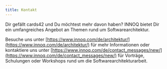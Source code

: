 ```yaml
---
title: Kontakt
---
```

Dir gefällt cards42 und Du möchtest mehr davon haben? INNOQ bietet Dir ein umfangreiches Angebot an Themen rund um Softwarearchitektur.

Besuche uns unter [https://www.innoq.com/de/architektur/](https://www.innoq.com/de/architektur/) für mehr Informationen oder kontaktiere uns unter [https://www.innoq.com/de/contact_messages/new/](https://www.innoq.com/de/contact_messages/new/) für Vorträge, Schulungen oder Workshops rund um die Softwarearchitekturarbeit.